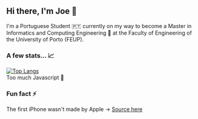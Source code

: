 ## Hi there, I'm Joe 👋
I'm a Portuguese Student 🇵🇹 currently on my way to become a Master in Informatics and Computing Engineering 💾 at the Faculty of Engineering of the University of Porto (FEUP).


### A few stats... 📈
[![Top Langs](https://github-readme-stats.vercel.app/api/top-langs/?username=JoeMGomes&layout=compact&theme=dark)](https://github.com/anuraghazra/github-readme-stats)  
  Too much Javascript 👀
  
### Fun fact ⚡  
  The first iPhone wasn't made by Apple -> [Source here](https://www.huffingtonpost.com/2013/08/19/iphones-facts_n_3756997.html)
<!--
**JoeMGomes/JoeMGomes** is a ✨ _special_ ✨ repository because its `README.md` (this file) appears on your GitHub profile.

Here are some ideas to get you started:

- 🔭 I’m currently working on ...
- 🌱 I’m currently learning ...
- 👯 I’m looking to collaborate on ...
- 🤔 I’m looking for help with ...
- 💬 Ask me about ...
- 📫 How to reach me: ...
- 😄 Pronouns: ...
- ⚡ Fun fact: ...
-->
